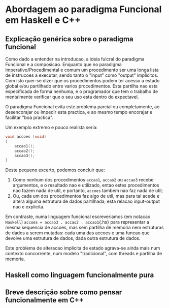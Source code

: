 # Abordagem ao paradigma Funcional em Haskell e C++

## Explicação genérica sobre o paradigma funcional

Como dado a entender na introducao, a ideia fulcral do paradigma Funcional e a
composicao. Enquanto que no paradigma Imperativo/Procedimental e comum um
procedimento ser uma longa lista de instrucoes a executar, sendo tanto o
"input" como "output" implicitos. Com isto quer-se dizer que os procedimentos
podem ter acesso a estado global e/ou partilhado entre varios procedimentos.
Esta partilha nao esta especificada de forma nenhuma, e o programador que tem o
trabalho de mentalmente verificar que o seu uso esta dentro do expectavel.

O paradigma Funcional evita este problema parcial ou completamente, ao
desencorajar ou impedir esta practica, e ao mesmo tempo encorajar e facilitar
"boa practica".

Um exemplo extremo e pouco realista seria:

```cpp
void accoes (void)
{
	accao1();
	accao2();
	accao3();
}
```

Deste pequeno excerto, podemos concluir que:

 1. Como nenhum dos procedimentos `accao1`, `accao2` ou `accao3` recebe
    argumentos, e o resultado nao e utilizado, entao estes procedimentos nao
    fazem nada de util, e portanto, `accoes` tambem nao faz nada de util;
 2. Ou, cada um dos procedimentos faz algo de util, mas para tal acede e altera
    alguma estrutura de dados partilhada; esta relacao input-output nao e
    explicita.

Em contraste, numa linguagem funcional escreveriamos (em notacao `Haskell`)
`accoes = accao3 . accao2 . accao1`{.hs} para representar a mesma sequencia de
accoes, mas sem partilha de memoria nem estruturas de dados a serem mutadas:
cada uma das accoes e uma funcao que devolve uma estrutura de dados, dada outra
estrutura de dados.

Este problema de alteracao implicita de estado agrava-se ainda mais num
contexto concorrente, num modelo "tradicional", com threads e partilha de
memoria.

## Haskell como linguagem funcionalmente pura



## Breve descrição sobre como pensar funcionalmente em C++
